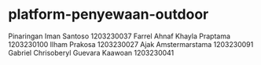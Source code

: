 # platform-penyewaan-outdoor
Pinaringan Iman Santoso 1203230037 Farrel Ahnaf Khayla Praptama 1203230100 Ilham Prakosa 1203230027 Ajak Amstermarstama 1203230091 Gabriel Chrisoberyl Guevara Kaawoan 1203230041
